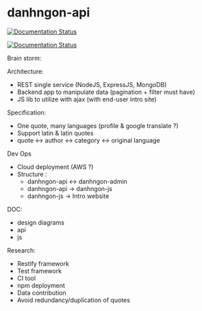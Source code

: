 # danhngon-api
[![Documentation Status](https://readthedocs.org/projects/cadao-api/badge/?version=latest)](http://cadao-api.readthedocs.io/en/latest/?badge=latest)

[![Documentation Status](https://circleci.com/gh/:owner/:repo.png?circle-token=:circle-token)](http://cadao-api.readthedocs.io/en/latest/?badge=latest)

Brain storm:

Architecture:
- REST single service (NodeJS, ExpressJS, MongoDB)
- Backend app to manipulate data (pagination + filter must have)
- JS lib to utilize with ajax (with end-user intro site)

Specification:
- One quote, many languages (profile & google translate ?)
- Support latin & latin quotes
- quote <-> author <-> category <-> original language

Dev Ops
- Cloud deployment (AWS ?)
- Structure :
    - danhngon-api <-> danhngon-admin
    - danhngon-api -> danhngon-js
    - danhngon-js -> Intro website

DOC:
- design diagrams
- api
- js

Research:
- Restify framework
- Test framework
- CI tool
- npm deployment
- Data contribution
- Avoid redundancy/duplication of quotes
